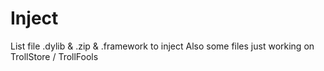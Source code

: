 # Inject
List file .dylib & .zip & .framework to inject
Also some files just working on TrollStore / TrollFools
